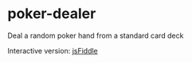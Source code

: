 # poker-dealer
Deal a random poker hand from a standard card deck

Interactive version: [jsFiddle](https://jsfiddle.net/aucontraire/jhepvfae/)

